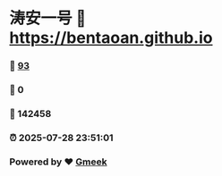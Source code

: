 # 涛安一号 :link: https://bentaoan.github.io 
### :page_facing_up: [93](https://bentaoan.github.io/tag.html) 
### :speech_balloon: 0 
### :hibiscus: 142458 
### :alarm_clock: 2025-07-28 23:51:01 
### Powered by :heart: [Gmeek](https://github.com/Meekdai/Gmeek)
